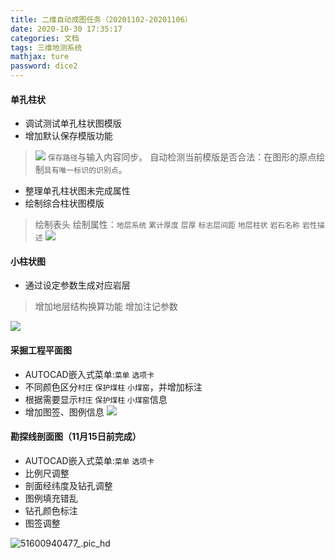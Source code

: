 ```yaml
---
title: 二维自动成图任务（20201102-20201106）
date: 2020-10-30 17:35:17
categories: 文档
tags: 三维地测系统
mathjax: ture
password: dice2
---
```


#### 单孔柱状
* 调试测试单孔柱状图模版
* 增加默认保存模版功能

> ![](16043906505545.jpg)
> `保存路径`与输入内容同步。
> 自动检测当前模版是否合法：在图形的原点绘制`具有唯一标识的识别点`。


* 整理单孔柱状图未完成属性
* 绘制综合柱状图模版

> 绘制表头
> 绘制属性：`地层系统` `累计厚度` `层厚` `标志层间距` `地层柱状` `岩石名称` `岩性描述`
> ![](15995538118501.jpg)
 
#### 小柱状图
* 通过设定参数生成对应岩层
> 增加地层结构换算功能
> 增加注记参数

![](15955856599713.jpg)


#### 采掘工程平面图

* AUTOCAD嵌入式菜单:`菜单` `选项卡`
* 不同颜色区分`村庄` `保护煤柱` `小煤窑`，并增加标注
* 根据需要显示`村庄` `保护煤柱` `小煤窑`信息
* 增加图签、图例信息
![](16040500416354.jpg)


#### 勘探线剖面图（11月15日前完成）

* AUTOCAD嵌入式菜单:`菜单` `选项卡`
*  比例尺调整
*  剖面经纬度及钻孔调整
*  图例填充错乱
*  钻孔颜色标注
*  图签调整

![51600940477_.pic_hd](51600940477_.pic_hd.jpg)